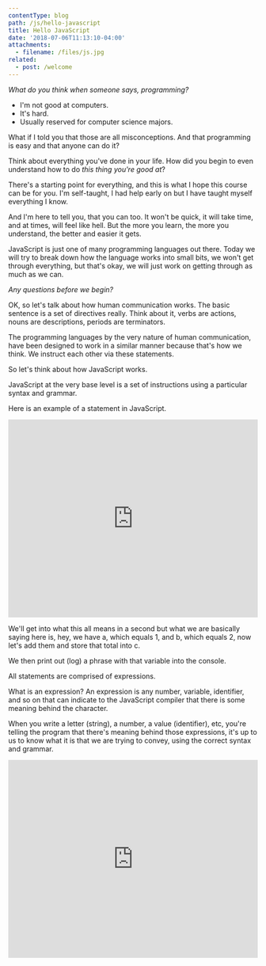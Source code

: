 ```yaml
---
contentType: blog
path: /js/hello-javascript
title: Hello JavaScript
date: '2018-07-06T11:13:10-04:00'
attachments:
  - filename: /files/js.jpg
related:
  - post: /welcome
---
```

*What do you think when someone says, programming?*

- I'm not good at computers.
- It's hard.
- Usually reserved for computer science majors.

What if I told you that those are all misconceptions. And that programming is easy and that anyone can do it?

Think about everything you've done in your life. How did you begin to even understand how to do _this thing you're good at_?

There's a starting point for everything, and this is what I hope this course can be for you. I'm self-taught, I had help early on but I have taught myself everything I know.

And I'm here to tell you, that you can too. It won't be quick, it will take time, and at times, will feel like hell. But the more you learn, the more you understand, the better and easier it gets.

JavaScript is just one of many programming languages out there. Today we will try to break down how the language works into small bits, we won't get through everything, but that's okay, we will just work on getting through as much as we can.

*Any questions before we begin?*

OK, so let's talk about how human communication works. The basic sentence is a set of directives really. Think about it, verbs are actions, nouns are descriptions, periods are terminators.

The programming languages by the very nature of human communication, have been designed to work in a similar manner because that's how we think. We instruct each other via these statements.

So let's think about how JavaScript works.

JavaScript at the very base level is a set of instructions using a particular syntax and grammar.

Here is an example of a statement in JavaScript.

<iframe height="400px" width="100%" src="https://repl.it/@erikreyna/js-001?lite=true" scrolling="no" frameborder="no" allowtransparency="true" allowfullscreen="true" sandbox="allow-forms allow-pointer-lock allow-popups allow-same-origin allow-scripts allow-modals"></iframe>

We'll get into what this all means in a second but what we are basically saying here is, hey, we have a, which equals 1, and b, which equals 2, now let's add them and store that total into c.

We then print out (log) a phrase with that variable into the console.

All statements are comprised of expressions.

What is an expression? An expression is any number, variable, identifier, and so on that can indicate to the JavaScript compiler that there is some meaning behind the character.

When you write a letter (string), a number, a value (identifier), etc, you're telling the program that there's meaning behind those expressions, it's up to us to know what it is that we are trying to convey, using the correct syntax and grammar.

<iframe height="400px" width="100%" src="https://repl.it/@erikreyna/js-002?lite=true" scrolling="no" frameborder="no" allowtransparency="true" allowfullscreen="true" sandbox="allow-forms allow-pointer-lock allow-popups allow-same-origin allow-scripts allow-modals"></iframe>

